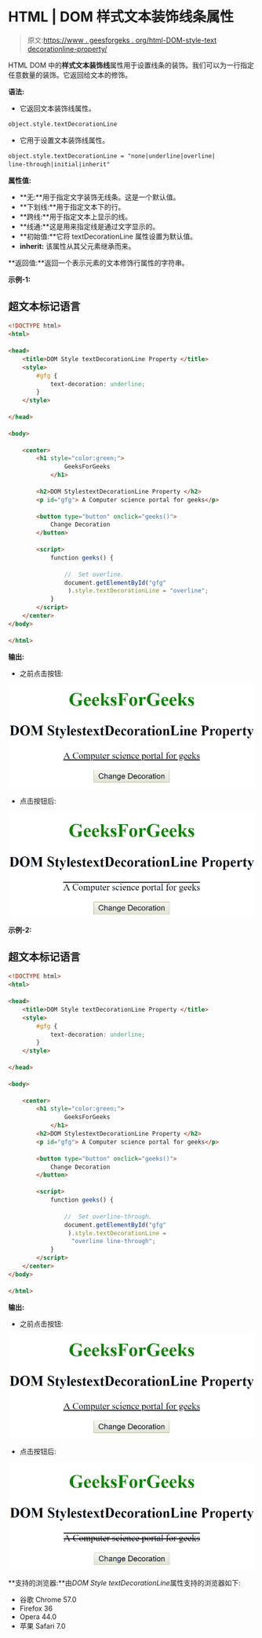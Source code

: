 # HTML | DOM 样式文本装饰线条属性

> 原文:[https://www . geesforgeks . org/html-DOM-style-text decorationline-property/](https://www.geeksforgeeks.org/html-dom-style-textdecorationline-property/)

HTML DOM 中的**样式文本装饰线**属性用于设置线条的装饰。我们可以为一行指定任意数量的装饰。它返回给文本的修饰。

**语法:**

*   它返回文本装饰线属性。

```html
object.style.textDecorationLine
```

*   它用于设置文本装饰线属性。

```html
object.style.textDecorationLine = "none|underline|overline|
line-through|initial|inherit"
```

**属性值:**

*   **无:**用于指定文字装饰无线条。这是一个默认值。
*   **下划线:**用于指定文本下的行。
*   **跨线:**用于指定文本上显示的线。
*   **线通:**这是用来指定线是通过文字显示的。
*   **初始值:**它将 textDecorationLine 属性设置为默认值。
*   **inherit:** 该属性从其父元素继承而来。

**返回值:**返回一个表示元素的文本修饰行属性的字符串。

**示例-1:**

## 超文本标记语言

```html
<!DOCTYPE html>
<html>

<head>
    <title>DOM Style textDecorationLine Property </title>
    <style>
        #gfg {
            text-decoration: underline;
        }
    </style>

</head>

<body>

    <center>
        <h1 style="color:green;">
                GeeksForGeeks
            </h1>

        <h2>DOM StylestextDecorationLine Property </h2>
        <p id="gfg"> A Computer science portal for geeks</p>

        <button type="button" onclick="geeks()">
            Change Decoration
        </button>

        <script>
            function geeks() {

                //  Set overline.
                document.getElementById("gfg"
                 ).style.textDecorationLine = "overline";
            }
        </script>
    </center>
</body>

</html>
```

**输出:**

*   之前点击按钮:

![](img/d800217566ba28b13163171ac2be5266.png)

*   点击按钮后:

![](img/f61e685d6334bd8cfd78063d9985d51f.png)

**示例-2:**

## 超文本标记语言

```html
<!DOCTYPE html>
<html>

<head>
    <title>DOM Style textDecorationLine Property </title>
    <style>
        #gfg {
            text-decoration: underline;
        }
    </style>

</head>

<body>

    <center>
        <h1 style="color:green;">
                GeeksForGeeks
            </h1>
        <h2>DOM StylestextDecorationLine Property </h2>
        <p id="gfg"> A Computer science portal for geeks</p>

        <button type="button" onclick="geeks()">
            Change Decoration
        </button>

        <script>
            function geeks() {

                //  Set overline-through.
                document.getElementById("gfg"
                 ).style.textDecorationLine =
                  "overline line-through";
            }
        </script>
    </center>
</body>

</html>
```

**输出:**

*   之前点击按钮:

![](img/d800217566ba28b13163171ac2be5266.png)

*   点击按钮后:

![](img/380bcd09d11b7d70b912ce5b860ca9df.png)

**支持的浏览器:**由*DOM Style textDecorationLine*属性支持的浏览器如下:

*   谷歌 Chrome 57.0
*   Firefox 36
*   Opera 44.0
*   苹果 Safari 7.0